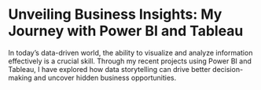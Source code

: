 # Unveiling Business Insights: My Journey with Power BI and Tableau
In today’s data-driven world, the ability to visualize and analyze information effectively is a crucial skill. Through my recent projects using Power BI and Tableau, I have explored how data storytelling can drive better decision-making and uncover hidden business opportunities.
